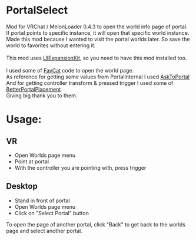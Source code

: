 # PortalSelect

Mod for VRChat / MelonLoader 0.4.3 to open the world info page of portal.\
If portal points to specific instance, it will open that specific world instance.\
Made this mod because I wanted to visit the portal worlds later. So save the world to favorites without entering it.\
\
This mod uses [UIExpansionKit](https://github.com/knah/VRCMods), so you need to have this mod installed too.\
\
I used some of [FavCat](https://github.com/knah/VRCMods/blob/master/FavCat/ScanningReflectionCache.cs#L21) code to open the world page.\
As reference for getting some values from PortalInternal I used [AskToPortal](https://github.com/loukylor/VRC-Mods/blob/main/AskToPortal/AskToPortalMod.cs#L95)\
And for getting controller transform & pressed trigger I used some of [BetterPortalPlacement](https://github.com/d-mageek/VRC-Mods/blob/main/BetterPortalPlacement/Utils/Utilities.cs#L67)\
Giving big thank you to them.

# Usage:
## VR
- Open Worlds page menu
- Point at portal
- With the controller you are pointing with, press trigger
## Desktop
- Stand in front of portal
- Open Worlds page menu
- Click on "Select Portal" button

To open the page of another portal, click "Back" to get back to the worlds page and select another portal.
